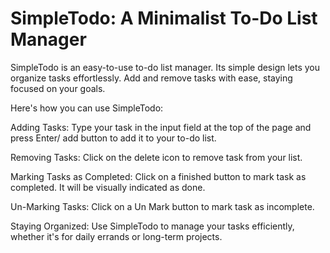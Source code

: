 # SimpleTodo: A Minimalist To-Do List Manager <br>
SimpleTodo is an easy-to-use to-do list manager. Its simple design lets you organize tasks effortlessly. Add and remove tasks with ease, staying focused on your goals. <br>

Here's how you can use SimpleTodo: <br>

Adding Tasks: Type your task in the input field at the top of the page and press Enter/ add button to add it to your to-do list. <br>

Removing Tasks: Click on the delete icon to remove task from your list. <br>

Marking Tasks as Completed: Click on a finished button to mark task as completed. It will be visually indicated as done. <br>

Un-Marking Tasks: Click on a Un Mark button to mark task as incomplete. <br>

Staying Organized: Use SimpleTodo to manage your tasks efficiently, whether it's for daily errands or long-term projects.
